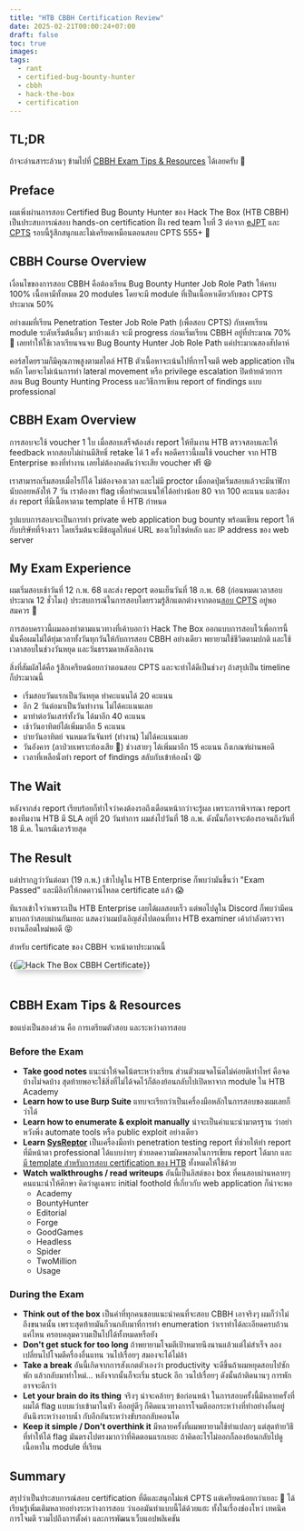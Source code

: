 ```yaml
---
title: "HTB CBBH Certification Review"
date: 2025-02-21T00:00:24+07:00
draft: false
toc: true
images:
tags:
  - rant
  - certified-bug-bounty-hunter
  - cbbh
  - hack-the-box
  - certification
---
```


## TL;DR
ถ้าจะอ่านสาระล้วนๆ ข้ามไปที่ [CBBH Exam Tips & Resources](#cbbh-exam-tips--resources) ได้เลยครับ 🤣

## Preface
ผมเพิ่งผ่านการสอบ Certified Bug Bounty Hunter ของ Hack The Box (HTB CBBH) เป็นประสบการณ์สอบ hands-on certification ฝั่ง red team ใบที่ 3 ต่อจาก [eJPT](/posts/ejpt-certification-review) และ [CPTS](/posts/htb-cpts-certification-review) รอบนี้รู้สึกสนุกและไม่เครียดเหมือนตอนสอบ CPTS 555+ 🥳

## CBBH Course Overview
เงื่อนไขของการสอบ CBBH คือต้องเรียน Bug Bounty Hunter Job Role Path ให้ครบ 100% เนื้อหามีทั้งหมด 20 modules โดยจะมี module ที่เป็นเนื้อหาเดียวกับของ CPTS ประมาณ 50%

อย่างผมที่เรียน Penetration Tester Job Role Path (เพื่อสอบ CPTS) กับเคยเรียน module ระดับเริ่มต้นอื่นๆ มาบ้างแล้ว จะมี progress ก่อนเริ่มเรียน CBBH อยู่ที่ประมาณ 70% 🤣 เลยทำให้ใช้เวลาเรียนจนจบ Bug Bounty Hunter Job Role Path แค่ประมาณสองสัปดาห์

คอร์สโดยรวมก็มีคุณภาพสูงตามสไตล์ HTB ตัวเนื้อหาจะเน้นไปที่การโจมตี web application เป็นหลัก โดยจะไม่เน้นการทำ lateral movement หรือ privilege escalation ปิดท้ายด้วยการสอน Bug Bounty Hunting Process และวิธีการเขียน report of findings แบบ professional

## CBBH Exam Overview
การสอบจะใช้ voucher 1 ใบ เมื่อสอบเสร็จต้องส่ง report ให้ทีมงาน HTB ตรวจสอบและให้ feedback หากสอบไม่ผ่านมีสิทธิ์ retake ได้ 1 ครั้ง พอดีคราวนี้ผมใช้ voucher จาก HTB Enterprise ของที่ทำงาน เลยไม่ต้องกดดันว่าจะเสีย voucher ฟรี 😆

เราสามารถเริ่มสอบเมื่อไรก็ได้ ไม่ต้องจองเวลา และไม่มี proctor เมื่อกดปุ่มเริ่มสอบแล้วจะมีนาฬิกานับถอยหลังให้ 7 วัน เราต้องหา flag เพื่อทำคะแนนให้ได้อย่างน้อย 80 จาก 100 คะแนน และต้องส่ง report ที่มีเนื้อหาตาม template ที่ HTB กำหนด

รูปแบบการสอบจะเป็นการทำ private web application bug bounty พร้อมเขียน report ให้กับบริษัทที่จ้างเรา โดยเริ่มต้นจะมีข้อมูลให้แค่ URL ของเว็บไซต์หลัก และ IP address ของ web server

## My Exam Experience
ผมเริ่มสอบเช้าวันที่ 12 ก.พ. 68 และส่ง report ตอนเย็นวันที่ 18 ก.พ. 68 (ก่อนหมดเวลาสอบประมาณ 12 ชั่วโมง) ประสบการณ์ในการสอบโดยรวมรู้สึกแตกต่างจากตอน[สอบ CPTS](/posts/htb-cpts-certification-review) อยู่พอสมควร 🤔

การสอบคราวนี้ผมลองทำตามแนวทางที่เค้าบอกว่า Hack The Box ออกแบบการสอบไว้เพื่อการนี้ นั่นคือผมไม่ได้ทุ่มเวลาทั้งวันทุกวันให้กับการสอบ CBBH อย่างเดียว พยายามใช้ชีวิตตามปกติ และใช้เวลาสอบในช่วงวันหยุด และวันธรรมดาหลังเลิกงาน

สิ่งที่สัมผัสได้คือ รู้สึกเครียดน้อยกว่าตอนสอบ CPTS และจะทำได้ดีเป็นช่วงๆ ถ้าสรุปเป็น timeline ก็ประมาณนี้

* เริ่มสอบวันแรกเป็นวันหยุด ทำคะแนนได้ 20 คะแนน
* อีก 2 วันต่อมาเป็นวันทำงาน ไม่ได้คะแนนเลย
* มาทำต่อวันเสาร์ทั้งวัน ได้มาอีก 40 คะแนน
* เช้าวันอาทิตย์ได้เพิ่มมาอีก 5 คะแนน
* บ่ายวันอาทิตย์ จนหมดวันจันทร์ (ทำงาน) ไม่ได้คะแนนเลย 
* วันอังคาร (ลาป่วยเพราะท้องเสีย 💩) ช่วงสายๆ ได้เพิ่มมาอีก 15 คะแนน ถึงเกณฑ์ผ่านพอดี
* เวลาที่เหลือนั่งทำ report of findings สลับกับเข้าห้องน้ำ 😫

## The Wait
หลังจากส่ง report เรียบร้อยก็ทำใจว่าคงต้องรอถึงเดือนหน้ากว่าจะรู้ผล เพราะการพิจารณา report ของทีมงาน HTB มี SLA อยู่ที่ 20 วันทำการ ผมส่งไปวันที่ 18 ก.พ. ดังนั้นก็อาจจะต้องรอจนถึงวันที่ 18 มี.ค. ในกรณีเลวร้ายสุด

## The Result
แต่ปรากฏว่าวันต่อมา (19 ก.พ.) เข้าไปดูใน HTB Enterprise ก็พบว่ามันขึ้นว่า "Exam Passed" และมีลิงก์ให้กดดาวน์โหลด certificate แล้ว 😱 

ทีแรกเข้าใจว่าเพราะเป็น HTB Enterprise เลยได้ผลสอบเร็ว แต่พอไปดูใน Discord ก็พบว่ามีคนมาบอกว่าสอบผ่านกันเยอะ แสดงว่าผมบังเอิญส่งไปตอนที่ทาง HTB examiner เค้ากำลังตรวจรายงานล็อตใหม่พอดี 😝

สำหรับ certificate ของ CBBH จะหน้าตาประมาณนี้

{{<image src="/img/htb-cbbh-certification-review/htb-cbbh-certificate.png" alt="Hack The Box CBBH Certificate" position="center" style="box-shadow: 0 5px 10px 0 rgba(0,0,0,0.2); margin-bottom: 1.5em;">}}

## CBBH Exam Tips & Resources
ขอแบ่งเป็นสองส่วน คือ การเตรียมตัวสอบ และระหว่างการสอบ

### Before the Exam
* **Take good notes** แนะนำให้จดโน้ตระหว่างเรียน ส่วนตัวผมจดโน๊ตไม่ค่อยดีเท่าไหร่ คือจดบ้างไม่จดบ้าง สุดท้ายพอจะใช้สิ่งที่ไม่ได้จดไว้ก็ต้องย้อนกลับไปเปิดหาจาก module ใน HTB Academy
* **Learn how to use Burp Suite** แทบจะเรียกว่าเป็นเครื่องมือหลักในการสอบของผมเลยก็ว่าได้
* **Learn how to enumerate & exploit manually** น่าจะเป็นคำแนะนำมาตรฐาน ว่าอย่าหวังพึ่ง automate tools หรือ public exploit อย่างเดียว
* **Learn [SysReptor](https://github.com/Syslifters/sysreptor)** เป็นเครื่องมือทำ penetration testing report ที่ช่วยให้ทำ report ที่มีหน้าตา professional ได้แบบง่ายๆ ช่วยลดความผิดพลาดในการเขียน report ได้มาก และ[มี template สำหรับการสอบ certification ของ HTB](https://www.hackthebox.com/blog/certification-templates) ทั้งหมดให้ใช้ด้วย
* **Watch walkthroughs / read writeups** อันนี้เป็นลิสต์ของ box ที่คนสอบผ่านหลายๆ คนแนะนำให้ศึกษา คิดว่าดูเฉพาะ initial foothold ที่เกี่ยวกับ web application ก็น่าจะพอ
  * Academy
  * BountyHunter
  * Editorial
  * Forge
  * GoodGames
  * Headless
  * Spider 
  * TwoMillion
  * Usage

### During the Exam
* **Think out of the box** เป็นคำที่ทุกคนชอบแนะนำคนที่จะสอบ CBBH เอาจริงๆ ผมก็ว่าไม่ถึงขนาดนั้น เพราะสุดท้ายมันก็วนกลับมาที่การทำ enumeration ว่าเราทำได้ละเอียดครบถ้วนแค่ไหน ครอบคลุมความเป็นไปได้ทั้งหมดหรือยัง
* **Don't get stuck for too long** ถ้าพยายามโจมตีเป้าหมายนึงนานแล้วแต่ไม่สำเร็จ ลองเปลี่ยนไปโจมตีครื่องอื่นแทน วนไปเรื่อยๆ สมองจะได้ไม่ล้า
* **Take a break** อันนี้เกิดจากการสังเกตตัวเองว่า productivity จะดีขึ้นถ้าผมหยุดสอบไปซักพัก แล้วกลับมาทำใหม่... หลังจากนั้นก็จะเริ่ม stuck อีก วนไปเรื่อยๆ ดังนั้นถ้าติดนานๆ การพักอาจจะดีกว่า
* **Let your brain do its thing** จริงๆ น่าจะคล้ายๆ ข้อก่อนหน้า ในการสอบครั้งนี้มีหลายครั้งที่ผมได้ flag แบบแว่บเข้ามาในหัว คืออยู่ดีๆ ก็คิดแนวทางการโจมตีออกระหว่างที่ทำอย่างอื่นอยู่ อันนึงระหว่างอาบน้ำ กับอีกอันระหว่างขับรถกลับคอนโด
* **Keep it simple / Don't overthink it** มีหลายครั้งที่ผมพยายามใช้ท่าแปลกๆ แต่สุดท้ายวิธีที่ทำให้ได้ flag มันตรงไปตรงมากว่าที่คิดตอนแรกเยอะ ถ้าคิดอะไรไม่ออกก็ลองย้อนกลับไปดูเนื้อหาใน module ที่เรียน

## Summary
สรุปว่าเป็นประสบการณ์สอบ certification ที่ดีและสนุกไม่แพ้ CPTS แต่เครียดน้อยกว่าเยอะ 🥹 ได้เรียนรู้เพิ่มเติมหลายอย่างระหว่างการสอบ ว่าเออมันทำแบบนี้ได้ด้วยแฮะ ทั้งในเรื่องช่องโหว่ เทคนิคการโจมตี รวมไปถึงการตั้งค่า และการพัฒนาเว็บแอปพลิเคชัน
